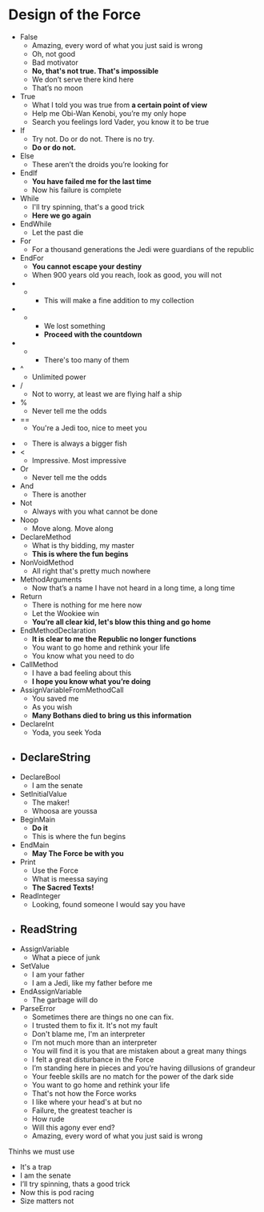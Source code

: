 # Design of the Force

- False
    - Amazing, every word of what you just said is wrong
    - Oh, not good
    - Bad motivator
    - **No, that's not true. That's impossible**
    - We don’t serve there kind here
    - That’s no moon
- True
    - What I told you was true from **a certain point of view**
    - Help me Obi-Wan Kenobi, you’re my only hope
    - Search you feelings lord Vader, you know it to be true
- If
    - Try not. Do or do not. There is no try.
    - **Do or do not.**
- Else
    - These aren’t the droids you’re looking for
- EndIf
    - **You have failed me for the last time**
    - Now his failure is complete
- While
    - I'll try spinning, that's a good trick
    - **Here we go again**
- EndWhile
    - Let the past die
- For
    - For a thousand generations the Jedi were guardians of the republic
- EndFor
    - **You cannot escape your destiny**
    - When 900 years old you reach, look as good, you will not
- +
    - This will make a fine addition to my collection
- -
    - We lost something
    - **Proceed with the countdown**
- *
    - There's too many of them
- ^
    - Unlimited power
- /
    - Not to worry, at least we are flying half a ship
- %
    - Never tell me the odds
- ==
    - You're a Jedi too, nice to meet you
- >
    - There is always a bigger fish
- <
    - Impressive. Most impressive
- Or
    - Never tell me the odds
- And
    - There is another
- Not
    - Always with you what cannot be done
- Noop
    - Move along. Move along
- DeclareMethod
    - What is thy bidding, my master
    - **This is where the fun begins**
- NonVoidMethod
    - All right that's pretty much nowhere
- MethodArguments
    - Now that’s a name I have not heard in a long time, a long time
- Return
    - There is nothing for me here now
    - Let the Wookiee win
    - **You’re all clear kid, let's blow this thing and go home**
- EndMethodDeclaration
    - **It is clear to me the Republic no longer functions**
    - You want to go home and rethink your life
    - You know what you need to do
- CallMethod
    - I have a bad feeling about this
    - **I hope you know what you’re doing**
- AssignVariableFromMethodCall
    - You saved me
    - As you wish
    - **Many Bothans died to bring us this information**
- DeclareInt
    - Yoda, you seek Yoda
- DeclareString
    - 
- DeclareBool
    - I am the senate
- SetInitialValue
    - The maker!
    - Whoosa are youssa
- BeginMain
    - **Do it**
    - This is where the fun begins
- EndMain
    - **May The Force be with you**
- Print
    - Use the Force
    - What is meessa saying
    - **The Sacred Texts!**
- ReadInteger
    - Looking, found someone I would say you have
- ReadString
    - 
- AssignVariable
    - What a piece of junk
- SetValue
    - I am your father
    - I am a Jedi, like my father before me
- EndAssignVariable
    - The garbage will do
- ParseError
    - Sometimes there are things no one can fix.
    - I trusted them to fix it. It's not my fault
    - Don't blame me, I'm an interpreter
    - I’m not much more than an interpreter
    - You will find it is you that are mistaken about a great many things
    - I felt a great disturbance in the Force
    - I’m standing here in pieces and you’re having dillusions of grandeur
    - Your feeble skills are no match for the power of the dark side
    - You want to go home and rethink your life
    - That's not how the Force works
    - I like where your head's at but no
    - Failure, the greatest teacher is
    - How rude
    - Will this agony ever end?
    - Amazing, every word of what you just said is wrong
    

Thinhs we must use
- It's a trap
- I am the senate
- I’ll try spinning, thats a good trick
- Now this is pod racing
- Size matters not
